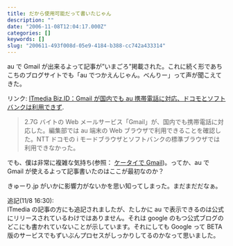 ```yaml
---
title: だから使用可能だって書いたじゃん
description: ""
date: "2006-11-08T12:04:17.000Z"
categories: []
keywords: []
slug: "200611-493f008d-05e9-4184-b388-cc742a433314"
---
```


au で Gmail が出来るよって記事が”いまごろ”掲載された。これに続く形であちこちのブログサイトでも「au でつかえんじゃん。べんりー」って声が聞こえてきた。

リンク: [ITmedia Biz.ID：Gmail が国内でも au 携帯電話に対応、ドコモとソフトバンクは利用できず](http://www.itmedia.co.jp/bizid/articles/0611/08/news009.html "ITmedia Biz.ID：Gmailが国内でもau携帯電話に対応、ドコモとソフトバンクは利用できず").

> 2.7G バイトの Web メールサービス「Gmail」が、国内でも携帯電話に対応した。編集部では au 端末の Web ブラウザで利用できることを確認した。NTT ドコモの i モードブラウザとソフトバンクの標準ブラウザでは利用できなかった。

でも、僕は非常に複雑な気持ち(参照： [ケータイで Gmail](/posts/6db0fdbb-439b-4414-8e5c-f04e48900483/))。ってか、au で Gmail が使えるよって記事書いたのはここが最初なのか？

きゅーり.jp がいかに影響力がないかを思い知ってしまった。まだまだだなぁ。

追記(11/8 16:30):  
ITmedia の記事の方にも追記されましたが、たしかに au で表示できるのは公式にリリースされているわけではありません。それは google のもつ公式ブログのどこにも書かれていないことが示しています。それにしても Google って BETA 版のサービスでもずいぶんプロセスがしっかりしてるのかなって思いました。
